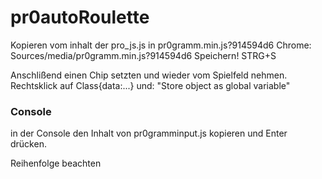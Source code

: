 # pr0autoRoulette

Kopieren vom inhalt der pro_js.js in pr0gramm.min.js?914594d6
Chrome:
Sources/media/pr0gramm.min.js?914594d6
Speichern! STRG+S

Anschlißend einen Chip setzten und wieder vom Spielfeld nehmen.
Rechtsklick auf Class{data:...} und:
  "Store object as global variable"
 

### Console

in der Console den Inhalt von pr0gramminput.js kopieren und Enter drücken.

Reihenfolge beachten
